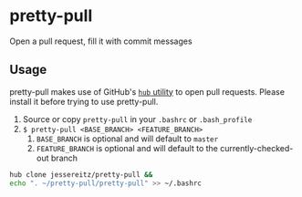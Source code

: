 # pretty-pull
Open a pull request, fill it with commit messages

## Usage
pretty-pull makes use of GitHub's [`hub` utility](https://hub.github.com/) to open pull requests. Please install it before trying to use pretty-pull.

1. Source or copy `pretty-pull` in your `.bashrc` or `.bash_profile`
2. `$ pretty-pull <BASE_BRANCH> <FEATURE_BRANCH>`
    1. `BASE_BRANCH` is optional and will default to `master`
    2. `FEATURE_BRANCH` is optional and will default to the currently-checked-out branch

```bash
hub clone jessereitz/pretty-pull &&
echo ". ~/pretty-pull/pretty-pull" >> ~/.bashrc
```
